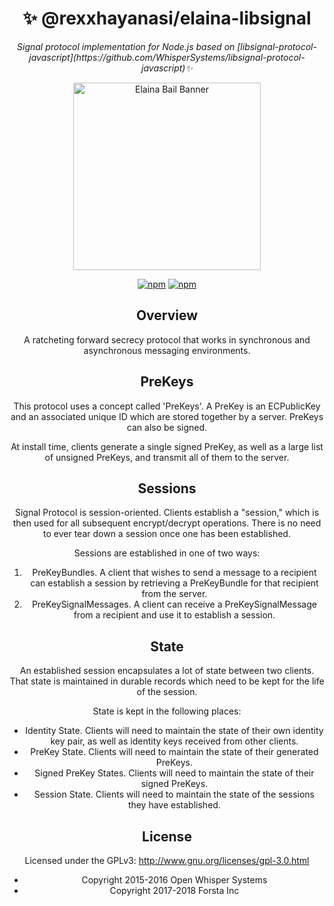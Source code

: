 <div align="center">
  <h1>✨ @rexxhayanasi/elaina-libsignal</h1>
  <p><em>Signal protocol implementation for Node.js based on
[libsignal-protocol-javascript](https://github.com/WhisperSystems/libsignal-protocol-javascript)✨</em></p>

  <img src="https://files.catbox.moe/dmz2fn.jpg" width="300" alt="Elaina Bail Banner" />
  
[![npm](https://img.shields.io/npm/v/libsignal.svg)](https://www.npmjs.com/package/@rexxhayanasi/elaina-libsignal)
[![npm](https://img.shields.io/npm/l/@rexxhayanasi/elaina-libsignal.svg)](https://github.com/ForstaLabs/@rexxhayanasi/elaina-libsignal)


Overview
--------
A ratcheting forward secrecy protocol that works in synchronous and
asynchronous messaging environments.


PreKeys
--------
This protocol uses a concept called 'PreKeys'. A PreKey is an ECPublicKey and
an associated unique ID which are stored together by a server. PreKeys can also
be signed.

At install time, clients generate a single signed PreKey, as well as a large
list of unsigned PreKeys, and transmit all of them to the server.


Sessions
--------
Signal Protocol is session-oriented. Clients establish a "session," which is
then used for all subsequent encrypt/decrypt operations. There is no need to
ever tear down a session once one has been established.

Sessions are established in one of two ways:

1. PreKeyBundles. A client that wishes to send a message to a recipient can
   establish a session by retrieving a PreKeyBundle for that recipient from the
   server.
2. PreKeySignalMessages. A client can receive a PreKeySignalMessage from a
   recipient and use it to establish a session.


State
--------
An established session encapsulates a lot of state between two clients. That
state is maintained in durable records which need to be kept for the life of
the session.

State is kept in the following places:

* Identity State. Clients will need to maintain the state of their own identity
  key pair, as well as identity keys received from other clients.
* PreKey State. Clients will need to maintain the state of their generated
  PreKeys.
* Signed PreKey States. Clients will need to maintain the state of their signed
  PreKeys.
* Session State. Clients will need to maintain the state of the sessions they
  have established.


License
--------
Licensed under the GPLv3: http://www.gnu.org/licenses/gpl-3.0.html

* Copyright 2015-2016 Open Whisper Systems
* Copyright 2017-2018 Forsta Inc
